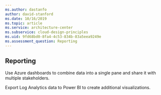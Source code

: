 ```yaml
---
ms.author: dastanfo
author: david-stanford
ms.date: 10/16/2019
ms.topic: article
ms.service: architecture-center
ms.subservice: cloud-design-principles
ms.uid: 9fd68bd0-8fa4-4c53-834b-83a5eea9249e
ms.assessment_question: Reporting
---
```

## Reporting

Use Azure dashboards to combine data into a single pane and share it with multiple stakeholders.

Export Log Analytics data to Power BI to create additional visualizations.
